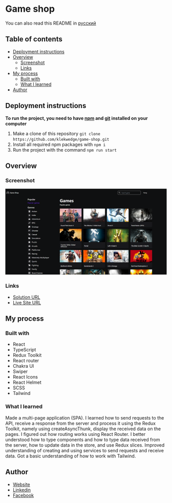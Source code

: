 # Game shop

You can also read this README in [русский](https://github.com/klekwedge/game-shop/blob/main/README.RU.md)

## Table of contents

- [Deployment instructions](#deployment-instructions)
- [Overview](#overview)
  - [Screenshot](#screenshot)
  - [Links](#links)
- [My process](#my-process)
  - [Built with](#built-with)
  - [What I learned](#what-i-learned)
- [Author](#author)

## Deployment instructions

**To run the project, you need to have [npm](https://nodejs.org/en/) and [git](https://git-scm.com/downloads) installed on your computer**

1. Make a clone of this repository ```git clone https://github.com/klekwedge/game-shop.git```
2. Install all required npm packages with ```npm i```
3. Run the project with the command ```npm run start```

## Overview

### Screenshot

![Main screen](./preview/screenshot.png)

### Links

- [Solution URL](https://github.com/klekwedge/game-shop)
- [Live Site URL](klekwedge-game-shop.vercel.app)

## My process

### Built with

- React
- TypeScript
- Redux Toolkit
- React router
- Chakra UI
- Swiper
- React Icons
- React Helmet
- SCSS
- Tailwind


### What I learned

Made a multi-page application (SPA). I learned how to send requests to the API, receive a response from the server and process it using the Redux Toolkit, namely using createAsyncThunk, display the received data on the pages. I figured out how routing works using React Router. I better understood how to type components and how to type  data received from the server, how to update data in the store, and use Redux slices. Improved understanding of creating and using services to send requests and receive data. Got a basic understanding of how to work with Tailwind.

## Author

- [Website](https://klekwedge-cv.vercel.app/)
- [Linkedin](https://www.linkedin.com/in/klekwedge/)
- [Facebook](https://www.facebook.com/klekwedge)
